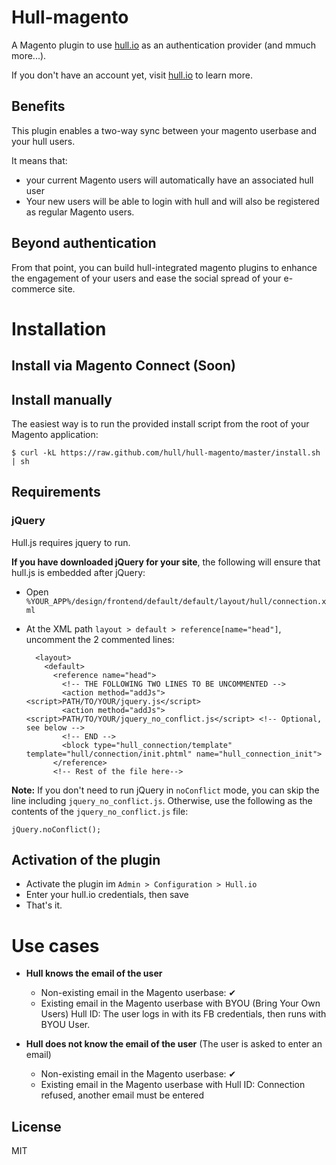 # Hull-magento

A Magento plugin to use [hull.io](http://hull.io) as an authentication provider (and mmuch more...).

If you don't have an account yet, visit [hull.io](http://hull.io) to learn more.

## Benefits

This plugin enables a two-way sync between your magento userbase and your hull users.

It means that:

* your current Magento users will automatically have an associated hull user
* Your new users will be able to login with hull and will also be registered as regular Magento users.

## Beyond authentication

From that point, you can build hull-integrated magento plugins to enhance the engagement of your users
and ease the social spread of your e-commerce site.

# Installation

## Install via Magento Connect (Soon)

## Install manually

The easiest way is to run the provided install script from the root of your Magento application:

    $ curl -kL https://raw.github.com/hull/hull-magento/master/install.sh | sh

## Requirements

### jQuery

Hull.js requires jquery to run.

__If you have downloaded jQuery for your site__, the following will ensure that hull.js is embedded after jQuery:

* Open `%YOUR_APP%/design/frontend/default/default/layout/hull/connection.xml`
* At the XML path `layout > default > reference[name="head"]`, uncomment the 2 commented lines:

        <layout>
          <default>
            <reference name="head">
              <!-- THE FOLLOWING TWO LINES TO BE UNCOMMENTED -->
              <action method="addJs"><script>PATH/TO/YOUR/jquery.js</script>
              <action method="addJs"><script>PATH/TO/YOUR/jquery_no_conflict.js</script> <!-- Optional, see below -->
              <!-- END -->
              <block type="hull_connection/template" template="hull/connection/init.phtml" name="hull_connection_init">
            </reference>
            <!-- Rest of the file here-->

__Note:__ If you don't need to run jQuery in `noConflict` mode, you can skip the line including `jquery_no_conflict.js`.
Otherwise, use the following as the contents of the `jquery_no_conflict.js` file:

    jQuery.noConflict();

## Activation of the plugin

* Activate the plugin im `Admin > Configuration > Hull.io`
* Enter your hull.io credentials, then save
* That's it.

# Use cases

* __Hull knows the email of the user__
    * Non-existing email in the Magento userbase: ✔
    * Existing email in the Magento userbase with BYOU (Bring Your Own Users) Hull ID: The user logs in with its FB credentials, then runs with BYOU User.

* __Hull does not know the email of the user__ (The user is asked to enter an email)
    * Non-existing email in the Magento userbase: ✔
    * Existing email in the Magento userbase with Hull ID: Connection refused, another email must be entered

## License

MIT


